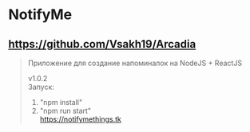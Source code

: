 # NotifyMe
## https://github.com/Vsakh19/Arcadia
>Приложение для создание напоминалок на NodeJS + ReactJS  
>
>v1.0.2  
>Запуск:
>1. "npm install"  
>2. "npm run start"  
https://notifymethings.tk
